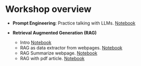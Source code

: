 # Workshop overview

- **Prompt Engineering**: Practice talking with LLMs. [Notebook](nb01_TalkingToLLMs_Prompting.ipynb)
  
- **Retrieval Augmented Generation (RAG)**
  - Intro [Notebook](nb02_RAG_talknigWithLLMs_and_ownTextData.ipynb)
  - RAG as data extractor from webpages. [Notebook](nb02b1_RAG_exercise_webpage_emailId_extracter.ipynb)
  - RAG Summarize webpage. [Notebook](nb02b_RAG_exercise_HTMLpage.ipynb)
  - RAG with pdf article. [Notebook](nb02c_RAG_exercise_researchArticle.ipynb)

